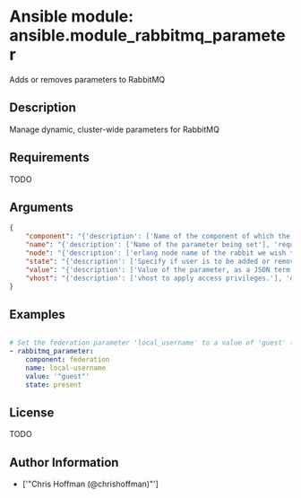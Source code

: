# Ansible module: ansible.module_rabbitmq_parameter


Adds or removes parameters to RabbitMQ

## Description

Manage dynamic, cluster-wide parameters for RabbitMQ

## Requirements

TODO

## Arguments

``` json
{
    "component": "{'description': ['Name of the component of which the parameter is being set'], 'required': True}",
    "name": "{'description': ['Name of the parameter being set'], 'required': True}",
    "node": "{'description': ['erlang node name of the rabbit we wish to configure'], 'default': 'rabbit'}",
    "state": "{'description': ['Specify if user is to be added or removed'], 'default': 'present', 'choices': ['present', 'absent']}",
    "value": "{'description': ['Value of the parameter, as a JSON term']}",
    "vhost": "{'description': ['vhost to apply access privileges.'], 'default': '/'}",
}
```

## Examples


``` yaml

# Set the federation parameter 'local_username' to a value of 'guest' (in quotes)
- rabbitmq_parameter:
    component: federation
    name: local-username
    value: '"guest"'
    state: present

```

## License

TODO

## Author Information
  - ['"Chris Hoffman (@chrishoffman)"']
